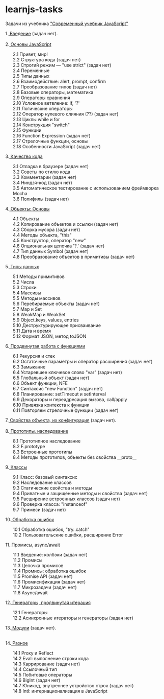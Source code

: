 # learnjs-tasks

<p>Задачи из учебника  <a href="https://learn.javascript.ru/">"Современный учебник JavaScript"</a>

1.<a href="https://learn.javascript.ru/getting-started"> Введение</a> (задач нет).<br><br>
2.<a href="https://learn.javascript.ru/first-steps"> Основы JavaScript</a>
<ul type='None'>
  <li>2.1 Привет, мир!</li>
  <li>2.2 Структура кода (задач нет)</li>
  <li>2.3 Строгий режим — "use strict" (задач нет)</li>
  <li>2.4 Переменные</li>
  <li>2.5 Типы данных</li>
  <li>2.6 Взаимодействие: alert, prompt, confirm</li>
  <li>2.7 Преобразование типов (задач нет)</li>
  <li>2.8 Базовые операторы, математика</li>
  <li>2.9 Операторы сравнения</li>
  <li>2.10 Условное ветвление: if, '?'</li>
  <li>2.11 Логические операторы</li>
  <li>2.12 Оператор нулевого слияния (??) (задач нет)</li>
  <li>2.13 Циклы while и for</li>
  <li>2.14 Конструкция "switch"</li>
  <li>2.15 Функции</li>
  <li>2.16 Function Expression (задач нет)</li>
  <li>2.17 Стрелочные функции, основы</li>
  <li>2.18 Особенности JavaScript (задач нет)</li>
  </ul>
3.<a href="https://learn.javascript.ru/code-quality"> Качество кода</a>
  <ul type='None'>
    <li>3.1 Отладка в браузере  (задач нет)</li>
    <li>3.2 Советы по стилю кода</li>
    <li>3.3 Комментарии (задач нет)</li>
    <li>3.4 Ниндзя-код (задач нет)</li>
    <li>3.5 Автоматическое тестирование c использованием фреймворка Mocha</li>
    <li>3.6 Полифилы (задач нет)</li>
 </ul>
4.<a href="https://learn.javascript.ru/object-basics"> Объекты: Основы</a>
   <ul type='None'>
    <li>4.1 Объекты</li>
    <li>4.2 Копирование объектов и ссылки (задач нет)</li>
    <li>4.3 Сборка мусора (задач нет)</li>
    <li>4.4 Методы объекта, "this"</li>
    <li>4.5 Конструктор, оператор "new"</li>
    <li>4.6 Опциональная цепочка '?.' (задач нет)</li>
    <li>4.7 Тип данных Symbol (задач нет)</li>
    <li>4.8 Преобразование объектов в примитивы (задач нет)</li>
   </ul>
5.<a href="https://learn.javascript.ru/data-types"> Типы данных</a>
<ul type='None'>
  <li>5.1 Методы примитивов</li>
  <li>5.2 Числа</li>
  <li>5.3 Строки</li>
  <li>5.4 Массивы</li>
  <li>5.5 Методы массивов</li>
  <li>5.6 Перебираемые объекты (задач нет)</li>
  <li>5.7 Map и Set</li>
  <li>5.8 WeakMap и WeakSet</li>
  <li>5.9 Object.keys, values, entries</li>
  <li>5.10 Деструктурирующее присваивание</li>
  <li>5.11 Дата и время</li>
  <li>5.12 Формат JSON, метод toJSON</li>
 </ul>
6.<a href="https://learn.javascript.ru/advanced-functions"> Продвинутая работа с функциями</a>
<ul type='None'>
  <li>6.1 Рекурсия и стек</li>
  <li>6.2 Остаточные параметры и оператор расширения (задач нет)</li>
  <li>6.3 Замыкание</li>
  <li>6.4 Устаревшее ключевое слово "var" (задач нет)</li>
  <li>6.5 Глобальный объект (задач нет)</li>
  <li>6.6 Объект функции, NFE</li>
  <li>6.7 Синтаксис "new Function" (задач нет)</li>
  <li>6.8 Планирование: setTimeout и setInterval</li>
  <li>6.9 Декораторы и переадресация вызова, call/apply</li>
  <li>6.10 Привязка контекста к функции</li>
  <li>6.11 Повторяем стрелочные функции (задач нет)</li>
 </ul>
7.<a href="https://learn.javascript.ru/object-properties"> Свойства объекта, их конфигурация</a> (задач нет).<br><br>
8.<a href="https://learn.javascript.ru/prototypes"> Прототипы, наследование</a>
<ul type='None'>
  <li>8.1 Прототипное наследование</li>
  <li>8.2 F.prototype</li>
  <li>8.3 Встроенные прототипы</li>
  <li>8.4 Методы прототипов, объекты без свойства __proto__</li>
</ul>
9.<a href="https://learn.javascript.ru/classes"> Классы</a>
<ul type='None'>
  <li>9.1 Класс: базовый синтаксис</li>
  <li>9.2 Наследование классов</li>
  <li>9.3 Статические свойства и методы</li>
  <li>9.4 Приватные и защищённые методы и свойства (задач нет)</li>
  <li>9.5 Расширение встроенных классов (задач нет)</li>
  <li>9.6 Проверка класса: "instanceof"</li>
  <li>9.7 Примеси (задач нет)</li>
 </ul>

 10.<a href="https://learn.javascript.ru/error-handling"> Обработка ошибок</a>
<ul type='None'>
  <li>10.1 Обработка ошибок, "try..catch"</li>
  <li>10.2 Пользовательские ошибки, расширение Error</li>
</ul>
   
11.<a href="https://learn.javascript.ru/async"> Промисы, async/await</a>  
<ul type='None'>
  <li>11.1 Введение: колбэки (задач нет)</li>
  <li>11.2 Промисы</li>
  <li>11.3 Цепочка промисов</li>
  <li>11.4 Промисы: обработка ошибок</li>
  <li>11.5 Promise API (задач нет)</li>
  <li>11.6 Промисификация (задач нет)</li>
  <li>11.7 Микрозадачи (задач нет)</li>
  <li>11.8 Async/await</li>
</ul> 
  
12.<a href="https://learn.javascript.ru/generators-iterators"> Генераторы, продвинутая итерация</a>
<ul type='None'>
  <li>12.1 Генераторы</li>
  <li>12.2 Асинхронные итераторы и генераторы (задач нет)</li>
</ul>

13.<a href="https://learn.javascript.ru/modules"> Модули</a> (задач нет).<br><br>

14.<a href="https://learn.javascript.ru/js-misc"> Разное</a>
<ul type='None'>
<li>14.1 Proxy и Reflect</li>
<li>14.2 Eval: выполнение строки кода</li>
<li>14.3 Каррирование (задач нет)</li>
<li>14.4 Ссылочный тип</li>
<li>14.5 Побитовые операторы</li>
<li>14.6 BigInt (задач нет)</li>
<li>14.7 Юникод, внутреннее устройство строк (задач нет)</li>
<li>14.8 Intl: интернационализация в JavaScript</li>
</ul>
   
   
